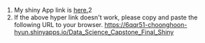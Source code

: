 1. My shiny App link is [here.](https://6qqr51-choonghoon-hyun.shinyapps.io/Data_Science_Capstone_Final_Shiny)2
2. If the above hyper link doesn't work, please copy and paste the following URL to your browser. 
https://6qqr51-choonghoon-hyun.shinyapps.io/Data_Science_Capstone_Final_Shiny
